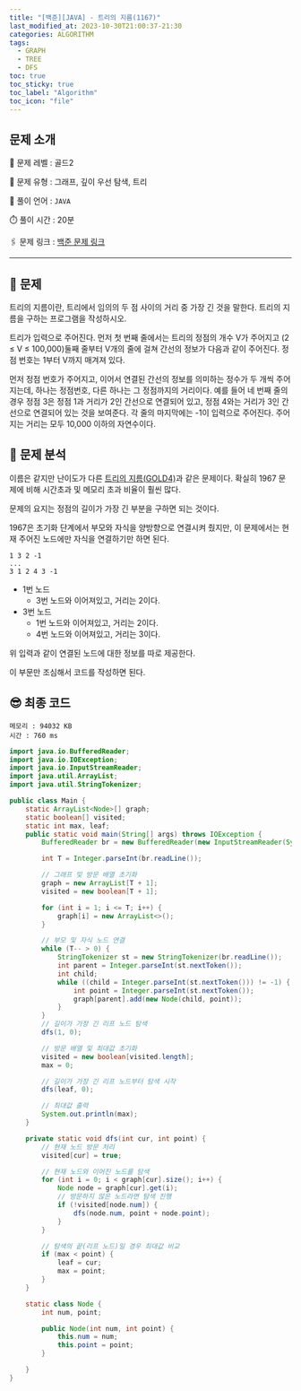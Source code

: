 ```yaml
---
title: "[백준][JAVA] - 트리의 지름(1167)"
last_modified_at: 2023-10-30T21:00:37-21:30
categories: ALGORITHM
tags:
  - GRAPH
  - TREE
  - DFS
toc: true
toc_sticky: true
toc_label: "Algorithm"
toc_icon: "file"
---
```


## 문제 소개

🥇️ 문제 레벨 : 골드2

🔔 문제 유형 : 그래프, 깊이 우선 탐색, 트리

💬 풀이 언어 : `JAVA`

⏱️ 풀이 시간 : 20분

🖇️ 문제 링크 : [백준 문제 링크](https://www.acmicpc.net/problem/1167)

---

## 📝 문제

트리의 지름이란, 트리에서 임의의 두 점 사이의 거리 중 가장 긴 것을 말한다. 트리의 지름을 구하는 프로그램을 작성하시오.

트리가 입력으로 주어진다. 먼저 첫 번째 줄에서는 트리의 정점의 개수 V가 주어지고 (2 ≤ V ≤ 100,000)둘째 줄부터 V개의 줄에 걸쳐 간선의 정보가 다음과 같이 주어진다. 정점 번호는 1부터 V까지 매겨져 있다.

먼저 정점 번호가 주어지고, 이어서 연결된 간선의 정보를 의미하는 정수가 두 개씩 주어지는데, 하나는 정점번호, 다른 하나는 그 정점까지의 거리이다. 예를 들어 네 번째 줄의 경우 정점 3은 정점 1과 거리가 2인 간선으로 연결되어 있고, 정점 4와는 거리가 3인 간선으로 연결되어 있는 것을 보여준다. 각 줄의 마지막에는 -1이 입력으로 주어진다. 주어지는 거리는 모두 10,000 이하의 자연수이다.

## 🤔 문제 분석

이름은 같지만 난이도가 다른 [트리의 지름(GOLD4)](https://www.acmicpc.net/problem/1967)과 같은 문제이다.
확실히 1967 문제에 비해 시간초과 및 메모리 초과 비율이 훨씬 많다.

문제의 요지는 정점의 길이가 가장 긴 부분을 구하면 되는 것이다.

1967은 초기화 단계에서 부모와 자식을 양방향으로 연결시켜 줬지만, 이 문제에서는 현재 주어진 노드에만 자식을 연결하기만 하면 된다.

```
1 3 2 -1
...
3 1 2 4 3 -1
```

- 1번 노드
  - 3번 노드와 이어져있고, 거리는 2이다.
- 3번 노드
  - 1번 노드와 이어져있고, 거리는 2이다.
  - 4번 노드와 이어져있고, 거리는 3이다.

위 입력과 같이 연결된 노드에 대한 정보를 따로 제공한다.

이 부문만 조심해서 코드를 작성하면 된다.

## 😎 최종 코드

```
메모리 : 94032 KB
시간 : 760 ms
```

```java
import java.io.BufferedReader;
import java.io.IOException;
import java.io.InputStreamReader;
import java.util.ArrayList;
import java.util.StringTokenizer;

public class Main {
    static ArrayList<Node>[] graph;
    static boolean[] visited;
    static int max, leaf;
    public static void main(String[] args) throws IOException {
        BufferedReader br = new BufferedReader(new InputStreamReader(System.in));

        int T = Integer.parseInt(br.readLine());

        // 그래프 및 방문 배열 초기화
        graph = new ArrayList[T + 1];
        visited = new boolean[T + 1];

        for (int i = 1; i <= T; i++) {
            graph[i] = new ArrayList<>();
        }

        // 부모 및 자식 노드 연결
        while (T-- > 0) {
            StringTokenizer st = new StringTokenizer(br.readLine());
            int parent = Integer.parseInt(st.nextToken());
            int child;
            while ((child = Integer.parseInt(st.nextToken())) != -1) {
                int point = Integer.parseInt(st.nextToken());
                graph[parent].add(new Node(child, point));
            }
        }
        // 길이가 가장 긴 리프 노드 탐색
        dfs(1, 0);

        // 방문 배열 및 최대값 초기화
        visited = new boolean[visited.length];
        max = 0;

        // 길이가 가장 긴 리프 노드부터 탐색 시작
        dfs(leaf, 0);

        // 최대값 출력
        System.out.println(max);
    }

    private static void dfs(int cur, int point) {
        // 현재 노드 방문 처리
        visited[cur] = true;

        // 현재 노드와 이어진 노드를 탐색
        for (int i = 0; i < graph[cur].size(); i++) {
            Node node = graph[cur].get(i);
            // 방문하지 않은 노드라면 탐색 진행
            if (!visited[node.num]) {
                dfs(node.num, point + node.point);
            }
        }

        // 탐색의 끝(리프 노드)일 경우 최대값 비교
        if (max < point) {
            leaf = cur;
            max = point;
        }
    }

    static class Node {
        int num, point;

        public Node(int num, int point) {
            this.num = num;
            this.point = point;
        }

    }
}
```